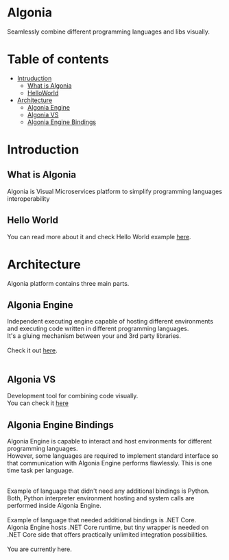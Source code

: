 # Algonia

Seamlessly combine different programming languages and libs visually.
 
# Table of contents

- [Intruduction](#introduction)
  - [What is Algonia](what-is-algonia)
  - [HelloWorld](helloworld)
- [Architecture](#architecture)  
  - [Algonia Engine](algonia-engine)
  - [Algonia VS](algonia-vs)
  - [Algonia Engine Bindings](algonia-engine-bindings)

# Introduction
## What is Algonia
Algonia is Visual Microservices platform to simplify programming languages interoperability
## Hello World
You can read more about it and check Hello World example [here](https://dev.to/tvinko/languages-interoperability-406f).


# Architecture
Algonia platform contains three main parts.

## Algonia Engine
Independent executing engine capable of hosting different environments and executing code written in different programming languages.<br/>
It's a gluing mechanism between your and 3rd party libraries.<br/><br/>
Check it out [here](https://github.com/tvinko/AlgoniaEngine).<br/><br/>

## Algonia VS
Development tool for combining code visually.<br/>
You can check it [here](https://github.com/tvinko/AlgoniaVS)

## Algonia Engine Bindings
Algonia Engine is capable to interact and host environments for different programming languages.<br/>
However, some languages are required to implement standard interface so that communication with Algonia Engine performs flawlessly.
This is one time task per language.<br/><br/>

Example of language that didn't need any additional bindings is Python. 
<br/>Both, Python interpreter environment hosting and system calls are performed inside Algonia Engine.<br/><br/>
Example of language that needed additional bindings is .NET Core.<br/>
Algonia Engine hosts .NET Core runtime, but tiny wrapper is needed on .NET Core side that offers practically unlimited integration possibilities.<br/><br/>
You are currently here.<br/><br/>


